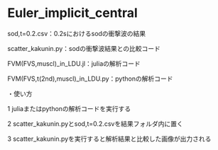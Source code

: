 # Euler_implicit_central

sod,t=0.2.csv：0.2sにおけるsodの衝撃波の結果

scatter_kakunin.py：sodの衝撃波結果との比較コード

FVM(FVS,muscl)_in_LDU.jl：juliaの解析コード

FVM(FVS,t(2nd),muscl)_in_LDU.py：pythonの解析コード





・使い方

1 juliaまたはpythonの解析コードを実行する

2 scatter_kakunin.pyとsod,t=0.2.csvを結果フォルダ内に置く

3 scatter_kakunin.pyを実行すると解析結果と比較した画像が出力される
